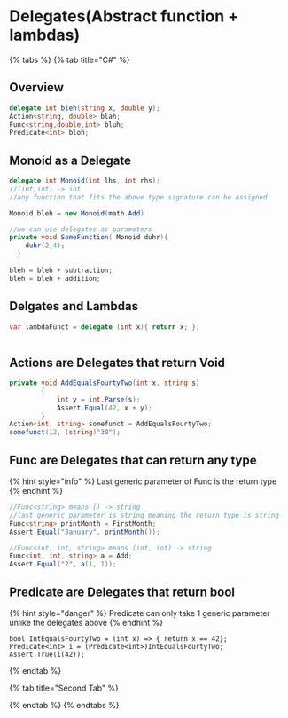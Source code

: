 # Delegates\(Abstract function + lambdas\)

{% tabs %}
{% tab title="C\#" %}
## Overview

```csharp
delegate int bleh(string x, double y);
Action<string, double> blah;
Func<string,double,int> bluh;
Predicate<int> bloh;
```

## Monoid as a Delegate 

```csharp
delegate int Monoid(int lhs, int rhs);
//(int,int) -> int
//any function that fits the above type signature can be assigned

Monoid bleh = new Monoid(math.Add)

//we can use delegates as parameters
private void SomeFunction( Monoid duhr){
    duhr(2,4);
  }  
  
bleh = bleh + subtraction;
bleh = bleh + addition;

```

## Delgates and Lambdas

```csharp
var lambdaFunct = delegate (int x){ return x; };
                
```

## Actions are Delegates that return Void

```csharp
private void AddEqualsFourtyTwo(int x, string s)
        {
            int y = int.Parse(s);
            Assert.Equal(42, x + y);
        }
Action<int, string> somefunct = AddEqualsFourtyTwo;
somefunct(12, (string)"30");
```

## Func are Delegates that can return any type

{% hint style="info" %}
Last generic parameter of Func is the return type 
{% endhint %}

```csharp
//Func<string> means () -> string
//last generic parameter is string meaning the return type is string
Func<string> printMonth = FirstMonth;
Assert.Equal("January", printMonth());

//Func<int, int, string> means (int, int) -> string
Func<int, int, string> a = Add;
Assert.Equal("2", a(1, 1));

```

## Predicate are Delegates that return bool

{% hint style="danger" %}
Predicate can only take 1 generic parameter unlike the delegates above
{% endhint %}



```text
bool IntEqualsFourtyTwo = (int x) => { return x == 42};
Predicate<int> i = (Predicate<int>)IntEqualsFourtyTwo;
Assert.True(i(42));
```
{% endtab %}

{% tab title="Second Tab" %}

{% endtab %}
{% endtabs %}



